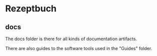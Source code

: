 # Rezeptbuch

## docs
The docs folder is there for all kinds of documentation artifacts.

There are also guides to the software tools used in the "Guides" folder.
